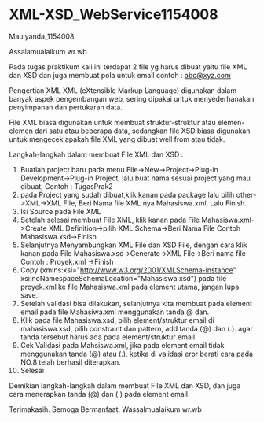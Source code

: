 # XML-XSD_WebService1154008

Maulyanda_1154008

Assalamualaikum wr.wb

Pada tugas praktikum kali ini terdapat 2 file yg harus dibuat yaitu file XML dan XSD dan juga membuat pola untuk email contoh : abc@xyz.com

Pengertian XML 
  XML (eXtensible Markup Language) digunakan dalam banyak aspek pengembangan web, sering dipakai untuk menyederhanakan penyimpanan dan pertukaran data.

File XML biasa digunakan untuk membuat struktur-struktur atau elemen-elemen dari satu atau beberapa data, sedangkan file XSD biasa digunakan untuk mengecek apakah file XML yang dibuat well from atau tidak.

Langkah-langkah dalam membuat File XML dan XSD :

1. Buatlah project baru pada menu File->New->Project->Plug-in Development->Plug-in Project, lalu buat nama sesuai project yang mau dibuat, Contoh : TugasPrak2
2. pada Project yang sudah dibuat,klik kanan pada package lalu pilih other->XML->XML File, Beri Nama file XML nya Mahasiswa.xml, Lalu Finish.
3. Isi Source pada File XML
4. Setelah selesai membuat File XML, klik kanan pada File Mahasiswa.xml->Create XML Definition->pilih XML Schema->Beri Nama File Contoh Mahasiswa.xsd->Finish
5. Selanjutnya Menyambungkan XML File dan XSD File, dengan cara klik kanan pada File Mahasiswa.xsd->Generate->XML File->Beri nama file Contoh : Proyek.xml ->Finish
6. Copy (xmlns:xsi="http://www.w3.org/2001/XMLSchema-instance" xsi:noNamespaceSchemaLocation="Mahasiswa.xsd") pada file proyek.xml ke file Mahasiswa.xml pada element utama, jangan lupa save.
7. Setelah validasi bisa dilakukan, selanjutnya kita membuat pada element email pada file Mahasiwa.xml menggunakan tanda @ dan.
8. Klik pada file Mahasiswa.xsd, pilih element/struktur email di mahasiswa.xsd, pilih constraint dan pattern, add tanda (@) dan (.). agar tanda tersebut harus ada pada element/struktur email.
9. Cek Validasi pada Mahsiswa.xml, jika pada element email tidak menggunakan tanda (@) atau (.), ketika di validasi eror berati cara pada NO.8 telah berhasil diterapkan.
10. Selesai

Demikian langkah-langkah dalam membuat File XML dan XSD, dan juga cara menerapkan tanda (@) dan (.) pada element email.

Terimakasih.
Semoga Bermanfaat.
Wassalmualaikum wr.wb
